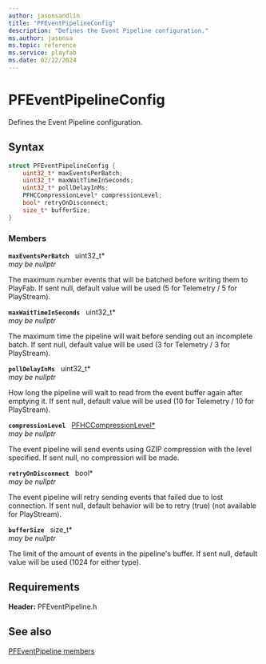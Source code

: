 ```yaml
---
author: jasonsandlin
title: "PFEventPipelineConfig"
description: "Defines the Event Pipeline configuration."
ms.author: jasonsa
ms.topic: reference
ms.service: playfab
ms.date: 02/22/2024
---
```


# PFEventPipelineConfig  

Defines the Event Pipeline configuration.  

## Syntax  
  
```cpp
struct PFEventPipelineConfig {  
    uint32_t* maxEventsPerBatch;  
    uint32_t* maxWaitTimeInSeconds;  
    uint32_t* pollDelayInMs;  
    PFHCCompressionLevel* compressionLevel;  
    bool* retryOnDisconnect;  
    size_t* bufferSize;  
}  
```
  
### Members  
  
**`maxEventsPerBatch`** &nbsp; uint32_t*  
*may be nullptr*  
  
The maximum number events that will be batched before writing them to PlayFab. If sent null, default value will be used (5 for Telemetry / 5 for PlayStream).
  
**`maxWaitTimeInSeconds`** &nbsp; uint32_t*  
*may be nullptr*  
  
The maximum time the pipeline will wait before sending out an incomplete batch. If sent null, default value will be used (3 for Telemetry / 3 for PlayStream).
  
**`pollDelayInMs`** &nbsp; uint32_t*  
*may be nullptr*  
  
How long the pipeline will wait to read from the event buffer again after emptying it. If sent null, default value will be used (10 for Telemetry / 10 for PlayStream).
  
**`compressionLevel`** &nbsp; [PFHCCompressionLevel*](../../pfhttpclient/enums/pfhccompressionlevel.md)  
*may be nullptr*  
  
The event pipeline will send events using GZIP compression with the level specified. If sent null, no compression will be made.
  
**`retryOnDisconnect`** &nbsp; bool*  
*may be nullptr*  
  
The event pipeline will retry sending events that failed due to lost connection. If sent null, default behavior will be to retry (true) (not available for PlayStream).
  
**`bufferSize`** &nbsp; size_t*  
*may be nullptr*  
  
The limit of the amount of events in the pipeline's buffer. If sent null, default value will be used (1024 for either type).
  
  
## Requirements  
  
**Header:** PFEventPipeline.h
  
## See also  
[PFEventPipeline members](../pfeventpipeline_members.md)  

  
  
